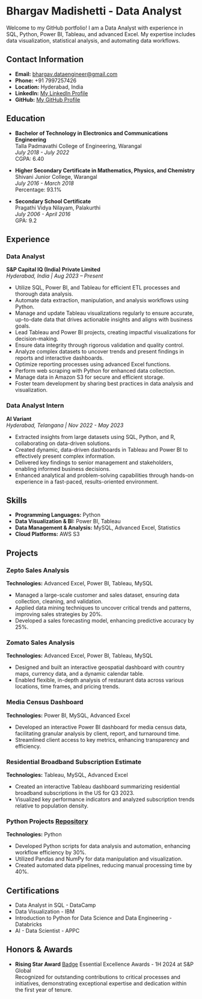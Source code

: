 # Bhargav Madishetti - Data Analyst

Welcome to my GitHub portfolio! I am a Data Analyst with experience in SQL, Python, Power BI, Tableau, and advanced Excel. My expertise includes data visualization, statistical analysis, and automating data workflows.

## Contact Information
- **Email:** [bhargav.dataengineer@gmail.com](mailto:bhargav.dataengineer@gmail.com)
- **Phone:** +91 7997257426
- **Location:** Hyderabad, India
- **LinkedIn:** [My LinkedIn Profile](https://www.linkedin.com/in/bhargav-madishetti-2830a724a)
- **GitHub:** [My GitHub Profile](https://github.com/madishetti2000)

## Education
- **Bachelor of Technology in Electronics and Communications Engineering**  
  Talla Padmavathi College of Engineering, Warangal  
  _July 2018 - July 2022_  
  CGPA: 6.40

- **Higher Secondary Certificate in Mathematics, Physics, and Chemistry**  
  Shivani Junior College, Warangal  
  _July 2016 - March 2018_  
  Percentage: 93.1%

- **Secondary School Certificate**  
  Pragathi Vidya Nilayam, Palakurthi  
  _July 2006 - April 2016_  
  GPA: 9.2

## Experience

### Data Analyst
**S&P Capital IQ (India) Private Limited**  
_Hyderabad, India | Aug 2023 – Present_

- Utilize SQL, Power BI, and Tableau for efficient ETL processes and thorough data analysis.
- Automate data extraction, manipulation, and analysis workflows using Python.
- Manage and update Tableau visualizations regularly to ensure accurate, up-to-date data that drives actionable insights and aligns with business goals.
- Lead Tableau and Power BI projects, creating impactful visualizations for decision-making.
- Ensure data integrity through rigorous validation and quality control.
- Analyze complex datasets to uncover trends and present findings in reports and interactive dashboards.
- Optimize reporting processes using advanced Excel functions.
- Perform web scraping with Python for enhanced data collection.
- Manage data in Amazon S3 for secure and efficient storage.
- Foster team development by sharing best practices in data analysis and visualization.

### Data Analyst Intern
**AI Variant**  
_Hyderabad, Telangana | Nov 2022 - May 2023_

- Extracted insights from large datasets using SQL, Python, and R, collaborating on data-driven solutions.
- Created dynamic, data-driven dashboards in Tableau and Power BI to effectively present complex information.
- Delivered key findings to senior management and stakeholders, enabling informed business decisions.
- Enhanced analytical and problem-solving capabilities through hands-on experience in a fast-paced, results-oriented environment.

## Skills

- **Programming Languages:** Python
- **Data Visualization & BI:** Power BI, Tableau
- **Data Management & Analysis:** MySQL, Advanced Excel, Statistics
- **Cloud Platforms:** AWS S3

## Projects

### Zepto Sales Analysis
**Technologies:** Advanced Excel, Power BI, Tableau, MySQL

- Managed a large-scale customer and sales dataset, ensuring data collection, cleaning, and validation.
- Applied data mining techniques to uncover critical trends and patterns, improving sales strategies by 20%.
- Developed a sales forecasting model, enhancing predictive accuracy by 25%.

### Zomato Sales Analysis
**Technologies:** Advanced Excel, Power BI, Tableau, MySQL

- Designed and built an interactive geospatial dashboard with country maps, currency data, and a dynamic calendar table.
- Enabled flexible, in-depth analysis of restaurant data across various locations, time frames, and pricing trends.

### Media Census Dashboard
**Technologies:** Power BI, MySQL, Advanced Excel

- Developed an interactive Power BI dashboard for media census data, facilitating granular analysis by client, report, and turnaround time.
- Streamlined client access to key metrics, enhancing transparency and efficiency.

### Residential Broadband Subscription Estimate
**Technologies:** Tableau, MySQL, Advanced Excel

- Created an interactive Tableau dashboard summarizing residential broadband subscriptions in the US for Q3 2023.
- Visualized key performance indicators and analyzed subscription trends relative to population density.

### Python Projects [Repository](https://github.com/madishetti2000/Python_Projects)
**Technologies:** Python

- Developed Python scripts for data analysis and automation, enhancing workflow efficiency by 30%.
- Utilized Pandas and NumPy for data manipulation and visualization.
- Created automated data pipelines, reducing manual processing time by 40%.

## Certifications

- Data Analyst in SQL - DataCamp
- Data Visualization - IBM
- Introduction to Python for Data Science and Data Engineering - Databricks
- AI - Data Scientist - APPC

## Honors & Awards

- **Rising Star Award** [Badge](https://badges.spglobal.com/f8c95a78-ed7c-4cb8-b430-bfba9d54f85e#gs.engi51)
  Essential Excellence Awards - 1H 2024 at S&P Global  
  Recognized for outstanding contributions to critical processes and initiatives, demonstrating exceptional expertise and dedication within the first year of tenure.



